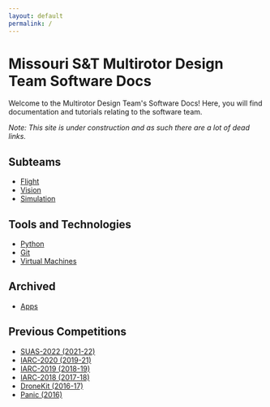 ```yaml
---
layout: default
permalink: /
---
```



# Missouri S&T Multirotor Design Team Software Docs

Welcome to the Multirotor Design Team's Software Docs! Here, you will find documentation and tutorials relating to the software team.

*Note: This site is under construction and as such there are a lot of dead links.*

## Subteams

- [Flight](/docs/flight/)
- [Vision](/docs/vision/)
- [Simulation](/docs/simulation/)

## Tools and Technologies

- [Python](/docs/python/)
- [Git](/docs/git/)
- [Virtual Machines](/docs/virtual_machines)

## Archived

- [Apps](/docs/apps/)

## Previous Competitions

- [SUAS-2022 (2021-22)](https://github.com/MissouriMRR/SUAS-2022)
- [IARC-2020 (2019-21)](https://github.com/MissouriMRR/IARC-2020)
- [IARC-2019 (2018-19)](https://github.com/MissouriMRR/IARC-2019)
- [IARC-2018 (2017-18)](https://github.com/MissouriMRR/IARC-2018)
- [DroneKit (2016-17)](https://github.com/MissouriMRR/DroneKit)
- [Panic (2016)](https://github.com/MissouriMRR/Panic)

